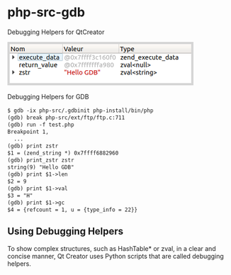 # php-src-gdb
Debugging Helpers for QtCreator

![zval of zend_string display](https://github.com/gtkphp/php-src-gdb/blob/main/zval.png "QtCreator debuger")

Debugging Helpers for GDB

```console
$ gdb -ix php-src/.gdbinit php-install/bin/php
(gdb) break php-src/ext/ftp/ftp.c:711
(gdb) run -f test.php
Breakpoint 1,
  ...
(gdb) print zstr
$1 = (zend_string *) 0x7ffff6882960
(gdb) print_zstr zstr
string(9) "Hello GDB"
(gdb) print $1->len
$2 = 9
(gdb) print $1->val
$3 = "H"
(gdb) print $1->gc
$4 = {refcount = 1, u = {type_info = 22}}
```

## Using Debugging Helpers

To show complex structures, such as HashTable* or zval, in a clear and concise manner, Qt Creator uses Python scripts that are called debugging helpers.
